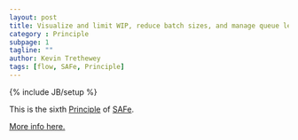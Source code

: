 ```yaml
---
layout: post
title: Visualize and limit WIP, reduce batch sizes, and manage queue lengths
category : Principle
subpage: 1
tagline: ""
author: Kevin Trethewey
tags: [flow, SAFe, Principle]
---
```

{% include JB/setup %}

This is the sixth [Principle](/principles.html) of [SAFe](/archetype/SAFe/).

[More info here.](http://scaledagileframework.com/visualize-and-limit-wip-reduce-batch-sizes-and-manage-queue-lengths/)